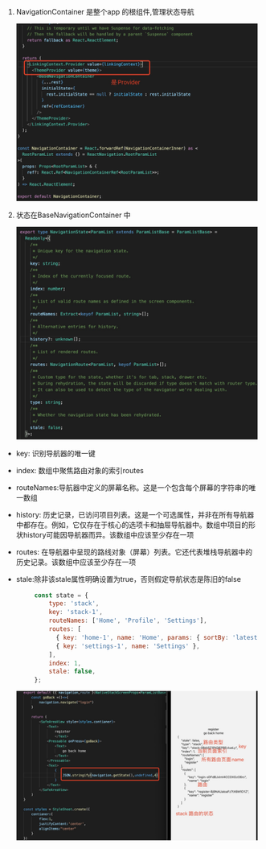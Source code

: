 1. NavigationContainer 是整个app 的根组件,管理状态导航

   ![image](../assets/67.jpg)

2. 状态在BaseNavigationContainer 中

    ![image](../assets/68.jpg)

+ key: 识别导航器的唯一键

+ index: 数组中聚焦路由对象的索引routes

+ routeNames:导航器中定义的屏幕名称。这是一个包含每个屏幕的字符串的唯一数组

+ history: 历史记录，已访问项目列表。这是一个可选属性，并非在所有导航器中都存在。例如，它仅存在于核心的选项卡和抽屉导航器中。数组中项目的形状history可能因导航器而异。该数组中应该至少存在一项

+ routes: 在导航器中呈现的路线对象（屏幕）列表。它还代表堆栈导航器中的历史记录。该数组中应该至少存在一项

+ stale:除非该stale属性明确设置为true，否则假定导航状态是陈旧的false

   ```js
        const state = {
            type: 'stack',
            key: 'stack-1',
            routeNames: ['Home', 'Profile', 'Settings'],
            routes: [
              { key: 'home-1', name: 'Home', params: { sortBy: 'latest'         } },
              { key: 'settings-1', name: 'Settings' },
            ],
            index: 1,
            stale: false,
        };
   ```

   ![image](../assets/72.jpg)